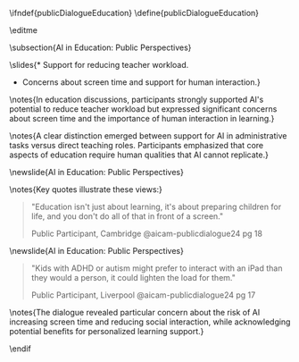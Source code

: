 \ifndef{publicDialogueEducation}
\define{publicDialogueEducation}

\editme

\subsection{AI in Education: Public Perspectives}

\slides{* Support for reducing teacher workload.
* Concerns about screen time and support for human interaction.}

\notes{In education discussions, participants strongly supported AI's potential to reduce teacher workload but expressed significant concerns about screen time and the importance of human interaction in learning.}

\notes{A clear distinction emerged between support for AI in administrative tasks versus direct teaching roles. Participants emphasized that core aspects of education require human qualities that AI cannot replicate.}

\newslide{AI in Education: Public Perspectives}

\notes{Key quotes illustrate these views:}


> "Education isn't just about learning, it's about preparing children for life, and you don't do all of that in front of a screen."
>
> Public Participant, Cambridge @aicam-publicdialogue24 pg 18

\newslide{AI in Education: Public Perspectives}

> "Kids with ADHD or autism might prefer to interact with an iPad than they would a person, it could lighten the load for them."
>
> Public Participant, Liverpool @aicam-publicdialogue24 pg 17

\notes{The dialogue revealed particular concern about the risk of AI increasing screen time and reducing social interaction, while acknowledging potential benefits for personalized learning support.}

\endif
